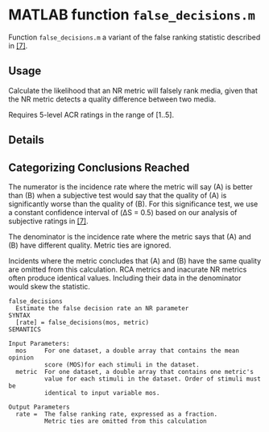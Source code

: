 # MATLAB function `false_decisions.m`

Function `false_decisions.m` a variant of the false ranking statistic described in [[7]](Publications.md). 

## Usage

Calculate the likelihood that an NR metric will falsely rank media, given that the NR metric detects a quality difference between two media.

Requires 5-level ACR ratings in the range of [1..5].

## Details

## Categorizing Conclusions Reached

The numerator is the incidence rate where the metric will say (A) is better than (B) when a subjective test would say that the quality of (A) is significantly worse than the quality of (B). 
For this significance test, we use a constant confidence interval of (ΔS = 0.5) based on our analysis of subjective ratings in [[7]](Publications.md). 

The denominator is the incidence rate where the metric says that (A) and (B) have different quality. Metric ties are ignored. 

Incidents where the metric concludes that (A) and (B) have the same quality are omitted from this calculation. 
RCA metrics and inacurate NR metrics often produce identical values. Including their data in the denominator would skew the statistic. 


```text
false_decisions
  Estimate the false decision rate an NR parameter
SYNTAX
  [rate] = false_decisions(mos, metric)
SEMANTICS

Input Parameters:
  mos     For one dataset, a double array that contains the mean opinion
          score (MOS)for each stimuli in the dataset.
  metric  For one dataset, a double array that contains one metric's
          value for each stimuli in the dataset. Order of stimuli must be
          identical to input variable mos.

Output Parameters
  rate =  The false ranking rate, expressed as a fraction. 
          Metric ties are omitted from this calculation
```

